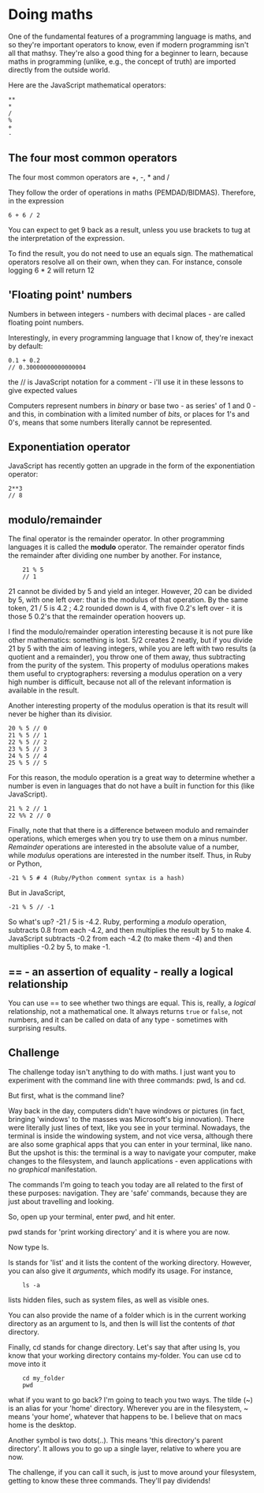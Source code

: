 # Doing maths

One of the fundamental features of a programming language is maths, and so they're important operators to know, even if modern programming isn't all that mathsy. They're also a good thing for a beginner to learn, because maths in programming (unlike, e.g., the concept of truth) are imported directly from the outside world.

Here are the JavaScript mathematical operators:

```
**
*
/
%
+
-
```

## The four most common operators

The four most common operators are +, -, \* and /

They follow the order of operations in maths (PEMDAD/BIDMAS). Therefore, in the expression

    6 + 6 / 2

You can expect to get 9 back as a result, unless you use brackets to tug at the interpretation of the expression.

To find the result, you do not need to use an equals sign. The mathematical operators resolve all on their own, when they can. For instance, console logging 6 \* 2 will return 12

## 'Floating point' numbers

Numbers in between integers - numbers with decimal places - are called floating point numbers.

Interestingly, in every programming language that I know of, they're inexact by default:

    0.1 + 0.2
    // 0.30000000000000004

the // is JavaScript notation for a comment - i'll use it in these lessons to give expected values

Computers represent numbers in _binary_ or base two - as series' of 1 and 0 - and this, in combination with a limited number of _bits_, or places for 1's and 0's, means that some numbers literally cannot be represented.

## Exponentiation operator

JavaScript has recently gotten an upgrade in the form of the exponentiation operator:

    2**3
    // 8

## modulo/remainder

The final operator is the remainder operator. In other programming languages it is called the **modulo** operator. The remainder operator finds the remainder after dividing one number by another. For instance,

```
	21 % 5
	// 1
```

21 cannot be divided by 5 and yield an integer. However, 20 can be divided by 5, with one left over: that is the modulus of that operation. By the same token, 21 / 5 is 4.2 ; 4.2 rounded down is 4, with five 0.2's left over - it is those 5 0.2's that the remainder operation hoovers up.

I find the modulo/remainder operation interesting because it is not pure like other mathematics: something is lost. 5/2 creates 2 neatly, but if you divide 21 by 5 with the aim of leaving integers, while you are left with two results (a quotient and a remainder), you throw one of them away, thus subtracting from the purity of the system. This property of modulus operations makes them useful to cryptographers: reversing a modulus operation on a very high number is difficult, because not all of the relevant information is available in the result.

Another interesting property of the modulus operation is that its result will never be higher than its divisior.

```
20 % 5 // 0
21 % 5 // 1
22 % 5 // 2
23 % 5 // 3
24 % 5 // 4
25 % 5 // 5
```

For this reason, the modulo operation is a great way to determine whether a number is even in languages that do not have a built in function for this (like JavaScript).

```
21 % 2 // 1
22 %% 2 // 0
```

Finally, note that that there is a difference between modulo and remainder operations, which emerges when you try to use them on a minus number. _Remainder_ operations are interested in the absolute value of a number, while _modulus_ operations are interested in the number itself. Thus, in Ruby or Python,

```
-21 % 5 # 4 (Ruby/Python comment syntax is a hash)
```

But in JavaScript,

```
-21 % 5 // -1
```

So what's up? -21 / 5 is -4.2. Ruby, performing a _modulo_ operation, subtracts 0.8 from each -4.2, and then multiplies the result by 5 to make 4. JavaScript subtracts -0.2 from each -4.2 (to make them -4) and then multiplies -0.2 by 5, to make -1.

## == - an assertion of equality - really a logical relationship

You can use == to see whether two things are equal. This is, really, a _logical_ relationship, not a mathematical one. It always returns `true` or `false`, not numbers, and it can be called on data of any type - sometimes with surprising results.

## Challenge

The challenge today isn't anything to do with maths. I just want you to experiment with the command line with three commands: pwd, ls and cd.

But first, what is the command line?

Way back in the day, computers didn't have windows or pictures (in fact, bringing 'windows' to the masses was Microsoft's big innovation). There were literally just lines of text, like you see in your terminal. Nowadays, the terminal is inside the windowing system, and not vice versa, although there are also some graphical apps that you can enter in your terminal, like nano. But the upshot is this: the terminal is a way to navigate your computer, make changes to the filesystem, and launch applications - even applications with no _graphical_ manifestation.

The commands I'm going to teach you today are all related to the first of these purposes: navigation. They are 'safe' commands, because they are just about travelling and looking.

So, open up your terminal, enter pwd, and hit enter.

pwd stands for 'print working directory' and it is where you are now.

Now type ls.

ls stands for 'list' and it lists the content of the working directory. However, you can also give it _arguments_, which modify its usage. For instance,

```
	ls -a
```

lists hidden files, such as system files, as well as visible ones.

You can also provide the name of a folder which is in the current working directory as an argument to ls, and then ls will list the contents of _that_ directory.

Finally, cd stands for change directory. Let's say that after using ls, you know that your working directory contains my-folder. You can use cd to move into it

```
	cd my_folder
	pwd
```

what if you want to go back? I'm going to teach you two ways. The tilde (~) is an alias for your 'home' directory. Wherever you are in the filesystem, ~ means 'your home', whatever that happens to be. I believe that on macs home is the desktop.

Another symbol is two dots(..). This means 'this directory's parent directory'. It allows you to go up a single layer, relative to where you are now.

The challenge, if you can call it such, is just to move around your filesystem, getting to know these three commands. They'll pay dividends!
